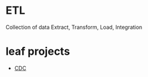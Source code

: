 # ETL
Collection of data Extract, Transform, Load, Integration

# leaf projects
- [CDC](https://github.com/davidkhala/CDC)
